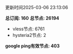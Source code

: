 更新时间2025-03-06 23:13:06

**总订阅: 160**
**总节点: 26194**
- vless节点: 6761
- hysteria2节点: 2

**google ping有效节点: 403**
